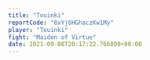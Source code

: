 ```yaml
---
title: "Touinki"
reportCode: "8xYj6HGhaczKw1My"
player: "Touinki"
fight: "Maiden of Virtue"
date: 2021-09-08T20:17:22.766000+00:00
---
```

